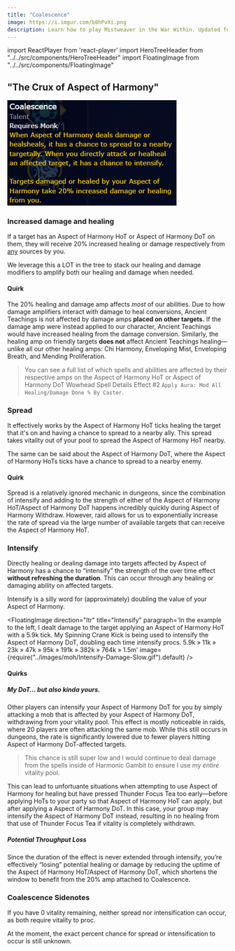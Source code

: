 ```yaml
---
title: "Coalescence"
image: https://i.imgur.com/b8hPvXi.png
description: Learn how to play Mistweaver in the War Within. Updated for 11.1.
---
```


import ReactPlayer from 'react-player'
import HeroTreeHeader from "../../src/components/HeroTreeHeader"
import FloatingImage from "../../src/components/FloatingImage"

## "The Crux of Aspect of Harmony"

![<WH>Coalescence</WH>](..\images\moh\Coalescence.png)

### Increased damage and healing
If a target has an <WH>Aspect of Harmony HoT</WH> or <WH>Aspect of Harmony DoT</WH> on them, they will receive 20% increased healing or damage respectively from [any](#quirk) sources by you.

We leverage this a LOT in the <HeroTreeHeader heroTree="Master of Harmony" showImage={false}/> tree to stack our healing and damage modifiers to amplify both our healing and damage when needed.

#### Quirk
The 20% healing and damage amp affects _most_ of our abilities. Due to how damage amplifiers interact with damage to heal conversions, <WH>Ancient Teachings</WH> is not affected by damage amps **placed on other targets.** If the damage amp were instead applied to our character, <WH>Ancient Teachings</WH> would have increased healing from the damage conversion. Similarly, the healing amp on friendly targets **does not** affect <WH>Ancient Teachings</WH> healing—unlike all our other healing amps: <WH>Chi Harmony</WH>, <WH>Enveloping Mist</WH>, <WH>Enveloping Breath</WH>, and <WH>Mending Proliferation</WH>. 
> You can see a full list of which spells and abilities are affected by their respective amps on the <WH short="HoT">Aspect of Harmony HoT</WH> or <WH short="DoT">Aspect of Harmony DoT</WH> Wowhead Spell Details Effect #2 `Apply Aura: Mod All Healing/Damage Done % By Caster`.

### Spread
It effectively works by the <WH>Aspect of Harmony HoT</WH> ticks healing the target that it's on and having a chance to spread to a nearby ally. This spread takes vitality out of your pool to spread the <WH short="HoT">Aspect of Harmony HoT</WH> nearby. 

The same can be said about the <WH>Aspect of Harmony DoT</WH>, where the <WH short="DoT">Aspect of Harmony HoT</WH>s ticks have a chance to spread to a nearby enemy.

#### Quirk
Spread is a relatively ignored mechanic in dungeons, since the combination of intensify and adding to the strength of either of the <WH short="HoT">Aspect of Harmony HoT</WH>/<WH short="DoT">Aspect of Harmony DoT</WH> happens incredibly quickly during <WH>Aspect of Harmony Withdraw</WH>. However, raid allows for us to exponentially increase the rate of spread via the large number of available targets that can receive the <WH short="HoT">Aspect of Harmony HoT</WH>.

### Intensify
Directly healing or dealing damage into targets affected by <WH>Aspect of Harmony</WH> has a chance to “intensify” the strength of the over time effect **without refreshing the duration**. This can occur through any healing or damaging ability on affected targets.

Intensify is a silly word for (approximately) doubling the value of your <WH>Aspect of Harmony</WH>. 

<FloatingImage direction="ltr" title="Intensify" paragraph='In the example to the left, I dealt damage to the target applying an <WH>Aspect of Harmony HoT</WH> with a 5.9k tick. My <WH>Spinning Crane Kick</WH> is being used to intensify the <WH short="DoT">Aspect of Harmony DoT</WH>, doubling each time intensify procs. 5.9k » 11k » 23k » 47k » 95k » 191k » 382k » 764k » 1.5m' image={require("../images/moh/Intensify-Damage-Slow.gif").default} />

#### Quirks
##### My DoT... but also kinda yours.
Other players can intensify your <WH short="DoT">Aspect of Harmony DoT</WH> for you by simply attacking a mob that is affected by your <WH short="DoT">Aspect of Harmony DoT</WH>, withdrawing from your vitality pool. This effect is mostly noticeable in raids, where 20 players are often attacking the same mob. While this still occurs in dungeons, the rate is significantly lowered due to fewer players hitting <WH short="DoT">Aspect of Harmony DoT</WH>-affected targets.

> This chance is still super low and I would continue to deal damage from the spells inside of <WH>Harmonic Gambit</WH> to ensure I use my _entire_ vitality pool.

This can lead to unfortuante situations when attempting to use <WH>Aspect of Harmony</WH> for healing but have pressed <WH>Thunder Focus Tea</WH> too early—before applying HoTs to your party so that <WH>Aspect of Harmony HoT</WH> can apply, but after applying a <WH>Aspect of Harmony DoT</WH>. In this case, your group may intensify the <WH short="DoT">Aspect of Harmony DoT</WH> instead, resulting in no healing from that use of <WH>Thunder Focus Tea</WH> if vitality is completely withdrawn.

##### Potential Throughput Loss
Since the duration of the effect is never extended through intensify, you’re effectively “losing” potential healing or damage by reducing the uptime of the <WH short="HoT">Aspect of Harmony HoT</WH>/<WH short="DoT">Aspect of Harmony DoT</WH>, which shortens the window to benefit from the 20% amp attached to <WH>Coalescence</WH>.

### Coalescence Sidenotes
If you have 0 vitality remaining, neither spread nor intensification can occur, as both require vitality to proc.

At the moment, the exact percent chance for spread or intensification to occur is still unknown.

